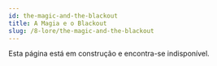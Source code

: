 ```yaml
---
id: the-magic-and-the-blackout
title: A Magia e o Blackout
slug: /8-lore/the-magic-and-the-blackout
---
```


Esta página está em construção e encontra-se indisponível.
